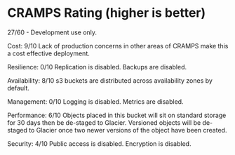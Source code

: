 # CRAMPS Rating (higher is better)
27/60 - Development use only.

Cost: 9/10
Lack of production concerns in other areas of CRAMPS make this a cost effective deployment.

Resilience: 0/10
Replication is disabled.
Backups are disabled.

Availability: 8/10
s3 buckets are distributed across availability zones by default.

Management: 0/10
Logging is disabled.
Metrics are disabled.

Performance: 6/10
Objects placed in this bucket will sit on standard storage for 30 days then be de-staged to Glacier.
Versioned objects will be de-staged to Glacier once two newer versions of the object have been created.

Security: 4/10
Public access is disabled.
Encryption is disabled.